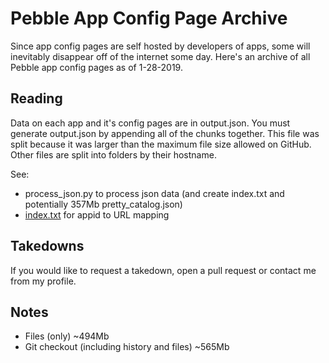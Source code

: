 # Pebble App Config Page Archive
Since app config pages are self hosted by developers of apps, some will inevitably disappear off of the internet some day. Here's an archive of all Pebble app config pages as of 1-28-2019.

## Reading
Data on each app and it's config pages are in output.json. You must generate output.json by appending all of the chunks together. This file was split because it was larger than the maximum file size allowed on GitHub. Other files are split into folders by their hostname.

See:

  * process_json.py to process json data (and create index.txt and potentially 357Mb pretty_catalog.json)
  * [index.txt](index.txt) for appid to URL mapping

## Takedowns
If you would like to request a takedown, open a pull request or contact me from my profile.

## Notes

  * Files (only) ~494Mb
  * Git checkout (including history and files) ~565Mb
